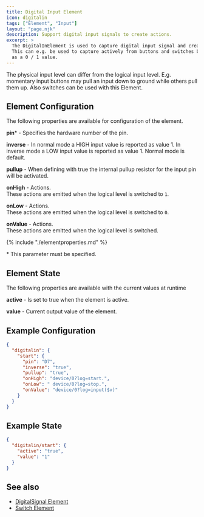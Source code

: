 ```yaml
---
title: Digital Input Element
icon: digitalin
tags: ["Element", "Input"]
layout: "page.njk"
description: Support digital input signals to create actions. 
excerpt: >
  The DigitalInElement is used to capture digital input signal and create actions based on level changes.
  This can e.g. be used to capture actively from buttons and switches but also some sensors offer a digital output
  as a 0 / 1 value.
---
```


The physical input level can differ from the logical input level. E.g. momentary input buttons may pull an input down to ground while others pull them up. Also switches can be used with this Element.


## Element Configuration

The following properties are available for configuration of the element.

<object data="/element.svg?digitalin" type="image/svg+xml"></object>

**pin**\* - Specifies the hardware number of the pin.

**inverse** - In normal mode a HIGH input value is reported as value 1. In inverse mode a LOW input value is reported as value 1. Normal mode is default.

**pullup** - When defining with true the internal pullup resistor for the input pin will be activated.

**onHigh** - Actions.<br/>These actions are emitted when the logical level is switched to `1`.

**onLow** - Actions.<br/>These actions are emitted when the logical level is switched to `0`.

**onValue** - Actions.<br/>These actions are emitted when the logical level is switched.

{% include "./elementproperties.md" %}

\* This parameter must be specified.


## Element State

The following properties are available with the current values at runtime

**active** - Is set to true when the element is active.

**value** - Current output value of the element.


## Example Configuration

``` json
{
  "digitalin": {
    "start": {
      "pin": "D7",
      "inverse": "true",
      "pullup": "true",
      "onHigh": "device/0?log=start.",
      "onLow": " device/0?log=stop.",
      "onValue": "device/0?log=input($v)"
    }
  }
}
```


## Example State

``` json
{
  "digitalin/start": {
    "active": "true",
    "value": "1"
  }
}
```

## See also

* [DigitalSignal Element](/elements/digitalsignal.md)
* [Switch Element](/elements/switch.md)
